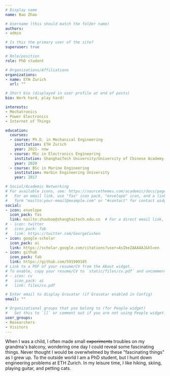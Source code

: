 ```yaml
---
# Display name
name: Bao Zhao

# Username (this should match the folder name)
authors:
- admin

# Is this the primary user of the site?
superuser: true

# Role/position
role: PhD student

# Organizations/Affiliations
organizations:
- name: ETH Zurich
  url: ""

# Short bio (displayed in user profile at end of posts)
bio: Work hard, play hard!

interests:
- Mechatronics
- Power Electronics
- Internet of Things

education:
  courses:
  - course: Ph.D. in Mechanical Engineering
    institution: ETH Zurich
    year: 2021- now
  - course: MSc in Electronics Engineering
    institution: ShanghaiTech University/University of Chinese Academy of Sciences
    year: 2020
  - course: BSc in Marine Engineering
    institution: Harbin Engineering University
    year: 2017

# Social/Academic Networking
# For available icons, see: https://sourcethemes.com/academic/docs/page-builder/#icons
#   For an email link, use "fas" icon pack, "envelope" icon, and a link in the
#   form "mailto:your-email@example.com" or "#contact" for contact widget.
social:
- icon: envelope
  icon_pack: fas
  link: mailto:zhaobao@shanghaitech.edu.cn  # For a direct email link, use "mailto:test@example.org".
# - icon: twitter
#   icon_pack: fab
#   link: https://twitter.com/GeorgeCushen
- icon: google-scholar
  icon_pack: ai
  link: https://scholar.google.com/citations?user=AsIkeZAAAAAJ&hl=en
- icon: github
  icon_pack: fab
  link: https://github.com/591909185
# Link to a PDF of your resume/CV from the About widget.
# To enable, copy your resume/CV to `static/files/cv.pdf` and uncomment the lines below.
# - icon: cv
#   icon_pack: ai
#   link: files/cv.pdf

# Enter email to display Gravatar (if Gravatar enabled in Config)
email: ""

# Organizational groups that you belong to (for People widget)
#   Set this to `[]` or comment out if you are not using People widget.
user_groups:
- Researchers
- Visitors
---
```


When I was a child, I often made small ~~experiments~~ troubles on my grandma's balcony, wondering one day I could reveal some fascinating things. Never thought I would be overwhelmed by these "fascinating things" as I grew up. To the outside world I am a PhD student, but I hunt down engineering problems at ETH Zurich. In my leisure time, I like hiking, skiing, playing guitar, and petting cats.



